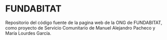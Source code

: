# FUNDABITAT

Repositorio del código fuente de la pagina web de la ONG de FUNDABITAT, como proyecto de Servicio Comunitario de Manuel Alejandro Pacheco y María Lourdes García.
